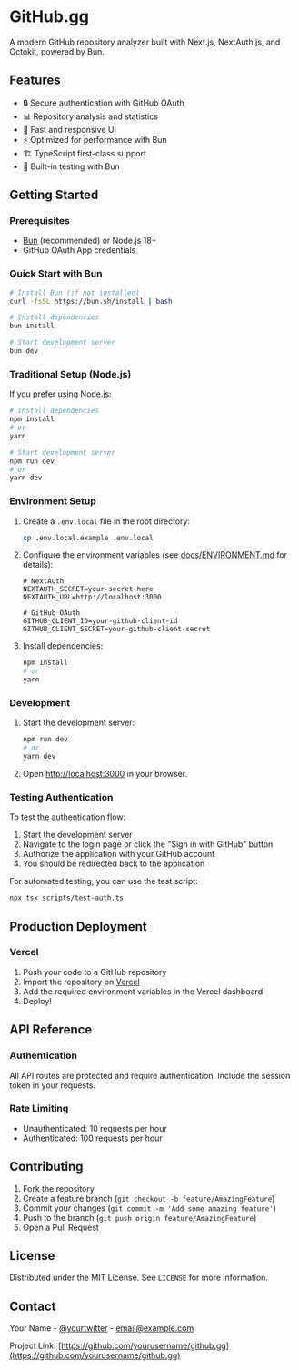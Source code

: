 # GitHub.gg

A modern GitHub repository analyzer built with Next.js, NextAuth.js, and Octokit, powered by Bun.

## Features

- 🔒 Secure authentication with GitHub OAuth
- 📊 Repository analysis and statistics
- 🚀 Fast and responsive UI
- ⚡ Optimized for performance with Bun
- 🏗️ TypeScript first-class support
- 🧪 Built-in testing with Bun

## Getting Started

### Prerequisites

- [Bun](https://bun.sh/) (recommended) or Node.js 18+
- GitHub OAuth App credentials

### Quick Start with Bun

```bash
# Install Bun (if not installed)
curl -fsSL https://bun.sh/install | bash

# Install dependencies
bun install

# Start development server
bun dev
```

### Traditional Setup (Node.js)

If you prefer using Node.js:

```bash
# Install dependencies
npm install
# or
yarn

# Start development server
npm run dev
# or
yarn dev
```

### Environment Setup

1. Create a `.env.local` file in the root directory:
   ```bash
   cp .env.local.example .env.local
   ```

2. Configure the environment variables (see [docs/ENVIRONMENT.md](docs/ENVIRONMENT.md) for details):
   ```env
   # NextAuth
   NEXTAUTH_SECRET=your-secret-here
   NEXTAUTH_URL=http://localhost:3000
   
   # GitHub OAuth
   GITHUB_CLIENT_ID=your-github-client-id
   GITHUB_CLIENT_SECRET=your-github-client-secret
   ```

3. Install dependencies:
   ```bash
   npm install
   # or
   yarn
   ```

### Development

1. Start the development server:
   ```bash
   npm run dev
   # or
   yarn dev
   ```

2. Open [http://localhost:3000](http://localhost:3000) in your browser.

### Testing Authentication

To test the authentication flow:

1. Start the development server
2. Navigate to the login page or click the "Sign in with GitHub" button
3. Authorize the application with your GitHub account
4. You should be redirected back to the application

For automated testing, you can use the test script:

```bash
npx tsx scripts/test-auth.ts
```

## Production Deployment

### Vercel

1. Push your code to a GitHub repository
2. Import the repository on [Vercel](https://vercel.com/import)
3. Add the required environment variables in the Vercel dashboard
4. Deploy!

## API Reference

### Authentication

All API routes are protected and require authentication. Include the session token in your requests.

### Rate Limiting

- Unauthenticated: 10 requests per hour
- Authenticated: 100 requests per hour

## Contributing

1. Fork the repository
2. Create a feature branch (`git checkout -b feature/AmazingFeature`)
3. Commit your changes (`git commit -m 'Add some amazing feature'`)
4. Push to the branch (`git push origin feature/AmazingFeature`)
5. Open a Pull Request

## License

Distributed under the MIT License. See `LICENSE` for more information.

## Contact

Your Name - [@yourtwitter](https://twitter.com/yourtwitter) - email@example.com

Project Link: [https://github.com/yourusername/github.gg](https://github.com/yourusername/github.gg)
